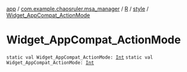 [app](../../../index.md) / [com.example.chaosruler.msa_manager](../../index.md) / [R](../index.md) / [style](index.md) / [Widget_AppCompat_ActionMode](.)

# Widget_AppCompat_ActionMode

`static val Widget_AppCompat_ActionMode: `[`Int`](https://kotlinlang.org/api/latest/jvm/stdlib/kotlin/-int/index.html)
`static val Widget_AppCompat_ActionMode: `[`Int`](https://kotlinlang.org/api/latest/jvm/stdlib/kotlin/-int/index.html)